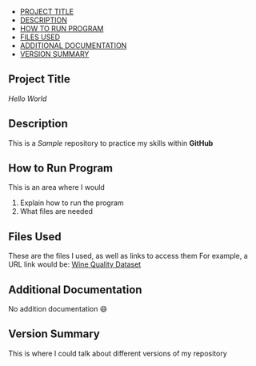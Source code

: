 - [PROJECT TITLE](#Project-Title)
- [DESCRIPTION](#Description)
- [HOW TO RUN PROGRAM](#How-to-Run-Program)
- [FILES USED](#Files-Used)
- [ADDITIONAL DOCUMENTATION](#Additional-Documentation)
- [VERSION SUMMARY](#Version-Summary)
## Project Title
*Hello World*
## Description
This is a *Sample* repository to practice my skills within **GitHub**
## How to Run Program
This is an area where I would
1. Explain how to run the program
2. What files are needed
## Files Used
These are the files I used, as well as links to access them
For example, a URL link would be: [Wine Quality Dataset](http://archive.ics.uci.edu/ml/datasets/Wine+Quality)
## Additional Documentation
No addition documentation 😄
## Version Summary
This is where I could talk about different versions of my repository
